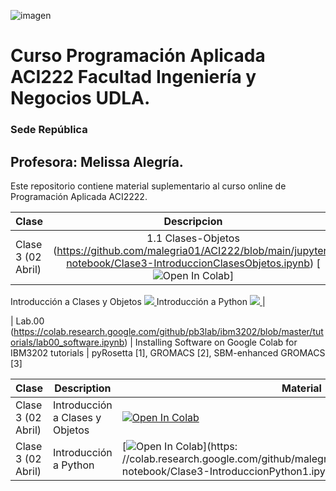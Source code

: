  
![imagen](https://user-images.githubusercontent.com/8738096/161391140-fffc587b-935e-4418-bb73-ca9645b1bf05.png)
# Curso Programación Aplicada ACI222 Facultad Ingeniería y Negocios UDLA. 
### Sede República

## Profesora: Melissa Alegría. 

Este repositorio contiene material suplementario al curso online de Programación Aplicada ACI2222.

| Clase| Descripcion      
|:--------------------|:--------------------:|
| Clase 3 (02 Abril)  |1.1 Clases-Objetos (https://github.com/malegria01/ACI222/blob/main/jupyter-notebook/Clase3-IntroduccionClasesObjetos.ipynb) [![Open In Colab](https://colab.research.google.com/assets/colab-badge.svg)]




Introducción a Clases y Objetos <a href="https://github.com/malegria01/ACI222/blob/main/jupyter-notebook/Clase3-IntroduccionClasesObjetos.ipynb"> <img src='https://colab.research.google.com/assets/colab-badge.svg' /> </a> Introducción a Python <a href="https://github.com/malegria01/ACI222/blob/main/jupyter-notebook/Clase3-IntroduccionPython1.ipynb"> <img src='https://colab.research.google.com/assets/colab-badge.svg' /> </a> |

| Lab.00 (https://colab.research.google.com/github/pb3lab/ibm3202/blob/master/tutorials/lab00_software.ipynb) | Installing Software on Google Colab for IBM3202 tutorials                           | pyRosetta [1], GROMACS [2], SBM-enhanced GROMACS [3]              


| Clase  | Description                           | Material                                                  |
|--------|-------------------------------------------------------------------------------------|-------------------------------------------------------|
| Clase 3 (02 Abril) |  Introducción a Clases y Objetos | [![Open In Colab](https://colab.research.google.com/assets/colab-badge.svg)](https://colab.research.google.com/github/malegria01/ACI222/blob/main/jupyter-notebook/Clase3-IntroduccionClasesObjetos.ipynb) |
| Clase 3 (02 Abril) |  Introducción a Python | [![Open In Colab](https://colab.research.google.com/assets/colab-badge.svg)](https: //colab.research.google.com/github/malegria01/ACI222/blob/main/jupyter-notebook/Clase3-IntroduccionPython1.ipynb)





